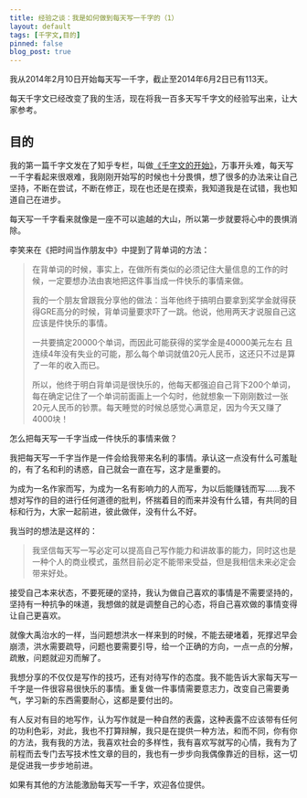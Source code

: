 ```yaml
---
title: 经验之谈：我是如何做到每天写一千字的（1）
layout: default
tags: [千字文,目的]
pinned: false
blog_post: true
---
```



我从2014年2月10日开始每天写一千字，截止至2014年6月2日已有113天。

每天千字文已经改变了我的生活，现在将我一百多天写千字文的经验写出来，让大家参考。


## 目的

我的第一篇千字文发在了知乎专栏，叫做[《千字文的开始》](http://zhuanlan.zhihu.com/cnfeat/19674449)，万事开头难，每天写一千字看起来很艰难，我刚刚开始写的时候也十分畏惧，想了很多的办法来让自己坚持，不断在尝试，不断在修正，现在也还是在摸索，我知道我是在试错，我也知道自己在进步。

每天写一千字看来就像是一座不可以逾越的大山，所以第一步就要将心中的畏惧消除。

李笑来在《把时间当作朋友中》中提到了背单词的方法：

>在背单词的时候，事实上，在做所有类似的必须记住大量信息的工作的时候，一定要想办法由衷地把这件事当成一件快乐的事情来做。
>
>我的一个朋友曾跟我分享他的做法：当年他终于搞明白要拿到奖学金就得获得GRE高分的时候，背单词量要求吓了一跳。他说，他用两天才说服自己这应该是件快乐的事情。
>
>一共要搞定20000个单词，而因此可能获得的奖学金是40000美元左右 且连续4年没有失业的可能，那么每个单词就值20元人民币，这还只不过是算了一年的收入而已。
>
>所以，他终于明白背单词是很快乐的，他每天都强迫自己背下200个单词，每在确定记住了一个单词前面画上一个勾时，他就想象一下刚刚数过一张20元人民币的钞票。每天睡觉的时候总感觉心满意足，因为今天又赚了4000块！

怎么把每天写一千字当成一件快乐的事情来做？

我把每天写一千字当作是一件会给我带来名利的事情。承认这一点没有什么可羞耻的，有了名和利的诱惑，自己就会一直在写，这才是重要的。

为成为一名作家而写，为成为一名有影响力的人而写，为以后能赚钱而写……我不想对写作的目的进行任何道德的批判，怀揣着目的而来并没有什么错，有共同的目标和行为，大家一起前进，彼此做伴，没有什么不好。

我当时的想法是这样的：

>我坚信每天写一写必定可以提高自己写作能力和讲故事的能力，同时这也是一种个人的商业模式，虽然目前必定不能带来受益，但是我相信未来必定会带来好处。

接受自己本来状态，不要死硬的坚持，我认为做自己喜欢的事情是不需要坚持的，坚持有一种抗争的味道，我想做的就是调整自己的心态，将自己喜欢做的事情变得让自己更喜欢。

就像大禹治水的一样，当问题想洪水一样来到的时候，不能去硬堵着，死撑迟早会崩溃，洪水需要疏导，问题也要需要引导，给一个正确的方向，一点一点的分解，疏散，问题就迎刃而解了。

我想分享的不仅仅是写作的技巧，还有对待写作的态度。我不能告诉大家每天写一千字是一件很容易很快乐的事情。重复做一件事情需要意志力，改变自己需要勇气，学习新的东西需要耐心，这都是要付出的。

有人反对有目的地写作，认为写作就是一种自然的表露，这种表露不应该带有任何的功利色彩，对此，我也不打算辩解，我只是在提供一种方法，和而不同，你有你的方法，我有我的方法，我喜欢社会的多样性，我有喜欢写就写的心情，我有为了前程而去专门去写技术性文章的目的，我也有一步步向我偶像靠近的目标，这一切是促进我一步步地前进。

如果有其他的方法能激励每天写一千字，欢迎各位提供。
